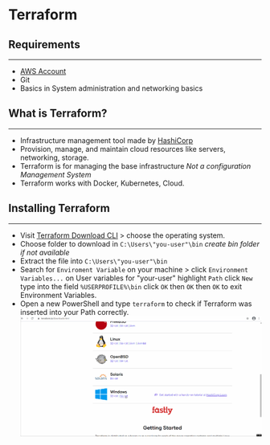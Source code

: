 # Terraform

## Requirements
---
- [AWS Account](https://aws.amazon.com/account/)
- Git
- Basics in System administration and networking basics

## What is Terraform?
---
- Infrastructure management tool made by [HashiCorp](https://www.hashicorp.com)
- Provision, manage, and maintain cloud resources like servers, networking, storage. 
- Terraform is for managing the base infrastructure *Not a configuration Management System*
- Terraform works with Docker, Kubernetes, Cloud. 
 
## Installing Terraform
---
- Visit [Terraform Download CLI](https://www.terraform.io/downloads.html) > choose the operating system.
- Choose folder to download in `C:\Users\"you-user"\bin`    *create bin folder if not available*
- Extract the file into `C:\Users\"you-user"\bin`
- Search for `Enviroment Variable` on your machine > click `Environment Variables...` on User variables for "your-user" highlight `Path` click `New` type into the field `%USERPROFILE%\bin` click `OK` then `OK` then `OK` to exit Environment Variables.
- Open a new PowerShell and type `terraform` to check if Terraform was inserted into your Path correctly. 
![installing_terraform_windows](/assets/installing_terraform_windows.gif)